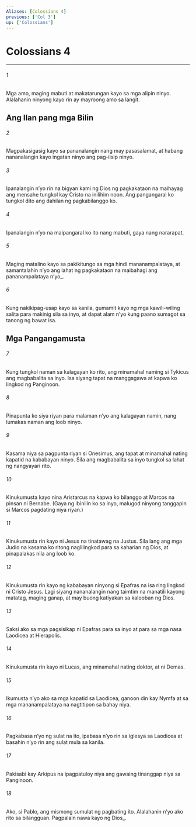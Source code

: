 ```yaml
---
Aliases: [Colossians 4]
previous: ['Col 3']
up: ['Colossians']
---
```

# Colossians 4

***






















###### 1 










Mga amo, maging mabuti at makatarungan kayo sa mga alipin ninyo. Alalahanin ninyong kayo rin ay mayroong amo sa langit.

## Ang Ilan pang mga Bilin 





















###### 2 










Magpakasigasig kayo sa pananalangin nang may pasasalamat, at habang nananalangin kayo ingatan ninyo ang pag-iisip ninyo. 





















###### 3 










Ipanalangin nʼyo rin na bigyan kami ng Dios ng pagkakataon na maihayag ang mensahe tungkol kay Cristo na inilihim noon. Ang pangangaral ko tungkol dito ang dahilan ng pagkabilanggo ko. 





















###### 4 










Ipanalangin nʼyo na maipangaral ko ito nang mabuti, gaya nang nararapat. 





















###### 5 










Maging matalino kayo sa pakikitungo sa mga hindi mananampalataya, at samantalahin nʼyo ang lahat ng pagkakataon na maibahagi ang pananampalataya nʼyo_. 





















###### 6 










Kung nakikipag-usap kayo sa kanila, gumamit kayo ng mga kawili-wiling salita para makinig sila sa inyo, at dapat alam nʼyo kung paano sumagot sa tanong ng bawat isa.

## Mga Pangangamusta 





















###### 7 










Kung tungkol naman sa kalagayan ko rito, ang minamahal naming si Tykicus ang magbabalita sa inyo. Isa siyang tapat na manggagawa at kapwa ko lingkod ng Panginoon. 





















###### 8 










Pinapunta ko siya riyan para malaman nʼyo ang kalagayan namin, nang lumakas naman ang loob ninyo. 





















###### 9 










Kasama niya sa pagpunta riyan si Onesimus, ang tapat at minamahal nating kapatid na kababayan ninyo. Sila ang magbabalita sa inyo tungkol sa lahat ng nangyayari rito. 





















###### 10 










Kinukumusta kayo nina Aristarcus na kapwa ko bilanggo at Marcos na pinsan ni Bernabe. (Gaya ng ibinilin ko sa inyo, malugod ninyong tanggapin si Marcos pagdating niya riyan.) 





















###### 11 










Kinukumusta rin kayo ni Jesus na tinatawag na Justus. Sila lang ang mga Judio na kasama ko ritong naglilingkod para sa kaharian ng Dios, at pinapalakas nila ang loob ko. 





















###### 12 










Kinukumusta rin kayo ng kababayan ninyong si Epafras na isa ring lingkod ni Cristo Jesus. Lagi siyang nananalangin nang taimtim na manatili kayong matatag, maging ganap, at may buong katiyakan sa kalooban ng Dios. 





















###### 13 










Saksi ako sa mga pagsisikap ni Epafras para sa inyo at para sa mga nasa Laodicea at Hierapolis. 





















###### 14 










Kinukumusta rin kayo ni Lucas, ang minamahal nating doktor, at ni Demas. 





















###### 15 










Ikumusta nʼyo ako sa mga kapatid sa Laodicea, ganoon din kay Nymfa at sa mga mananampalataya na nagtitipon sa bahay niya. 





















###### 16 










Pagkabasa nʼyo ng sulat na ito, ipabasa nʼyo rin sa iglesya sa Laodicea at basahin nʼyo rin ang sulat mula sa kanila. 





















###### 17 










Pakisabi kay Arkipus na ipagpatuloy niya ang gawaing tinanggap niya sa Panginoon. 





















###### 18 










Ako, si Pablo, ang mismong sumulat ng pagbating ito. Alalahanin nʼyo ako rito sa bilangguan. Pagpalain nawa kayo ng Dios_.
